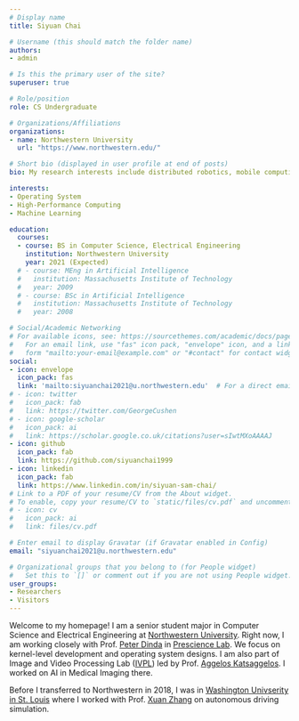 ```yaml
---
# Display name
title: Siyuan Chai

# Username (this should match the folder name)
authors:
- admin

# Is this the primary user of the site?
superuser: true

# Role/position
role: CS Undergraduate

# Organizations/Affiliations
organizations:
- name: Northwestern University
  url: "https://www.northwestern.edu/"

# Short bio (displayed in user profile at end of posts)
bio: My research interests include distributed robotics, mobile computing and programmable matter.

interests:
- Operating System
- High-Performance Computing
- Machine Learning

education:
  courses:
  - course: BS in Computer Science, Electrical Engineering
    institution: Northwestern University
    year: 2021 (Expected)
  # - course: MEng in Artificial Intelligence
  #   institution: Massachusetts Institute of Technology
  #   year: 2009
  # - course: BSc in Artificial Intelligence
  #   institution: Massachusetts Institute of Technology
  #   year: 2008

# Social/Academic Networking
# For available icons, see: https://sourcethemes.com/academic/docs/page-builder/#icons
#   For an email link, use "fas" icon pack, "envelope" icon, and a link in the
#   form "mailto:your-email@example.com" or "#contact" for contact widget.
social:
- icon: envelope
  icon_pack: fas
  link: 'mailto:siyuanchai2021@u.northwestern.edu'  # For a direct email link, use "mailto:test@example.org".
# - icon: twitter
#   icon_pack: fab
#   link: https://twitter.com/GeorgeCushen
# - icon: google-scholar
#   icon_pack: ai
#   link: https://scholar.google.co.uk/citations?user=sIwtMXoAAAAJ
- icon: github
  icon_pack: fab
  link: https://github.com/siyuanchai1999
- icon: linkedin
  icon_pack: fab
  link: https://www.linkedin.com/in/siyuan-sam-chai/
# Link to a PDF of your resume/CV from the About widget.
# To enable, copy your resume/CV to `static/files/cv.pdf` and uncomment the lines below.
# - icon: cv
#   icon_pack: ai
#   link: files/cv.pdf

# Enter email to display Gravatar (if Gravatar enabled in Config)
email: "siyuanchai2021@u.northwestern.edu"

# Organizational groups that you belong to (for People widget)
#   Set this to `[]` or comment out if you are not using People widget.
user_groups:
- Researchers
- Visitors
---
```


Welcome to my homepage! I am a senior student major in Computer Science and Electrical Engineering at [Northwestern University](https://www.northwestern.edu/). Right now, I am working closely with Prof. [Peter Dinda](http://pdinda.org/) in [Prescience Lab](http://plab.cs.northwestern.edu/). We focus on kernel-level development and operating system designs. I am also part of Image and Video Processing Lab ([IVPL](https://ivpl.northwestern.edu/)) led by Prof. [Aggelos Katsaggelos](https://ivpl.northwestern.edu/people/current-members/aggelos-katsaggelos/). I worked on AI in Medical Imaging there. 

Before I transferred to Northwestern in 2018, I was in [Washington Univserity in St. Louis](https://wustl.edu/) where I worked with Prof. [Xuan Zhang](https://xzgroup.wustl.edu/people/xuan-silvia-zhang/) on autonomous driving simulation. 